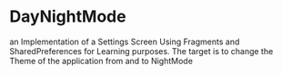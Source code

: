 # DayNightMode

an Implementation of a Settings Screen Using Fragments and SharedPreferences for Learning purposes.
The target is to change the Theme of the application from and to NightMode
